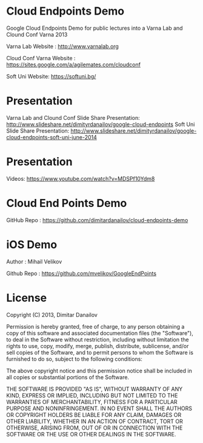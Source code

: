 Cloud Endpoints Demo
====================

Google Cloud Endpoints Demo for public lectures into a Varna Lab and Clound Conf Varna 2013

Varna Lab Website : http://www.varnalab.org

Cloud Conf Varna Website : https://sites.google.com/a/agilemates.com/cloudconf

Soft Uni Website: https://softuni.bg/

Presentation
====================
Varna Lab and Clound Conf Slide Share Presentation: http://www.slideshare.net/dimityrdanailov/google-cloud-endpoints
Soft Uni Slide Share Presentation: http://www.slideshare.net/dimityrdanailov/google-cloud-endpoints-soft-uni-june-2014

Presentation
====================
Videos: https://www.youtube.com/watch?v=MDSPf10Ydm8

Cloud End Points Demo
====================
GitHub Repo : https://github.com/dimitardanailov/cloud-endpoints-demo

iOS Demo
====================
Author : Mihail Velikov

Github Repo : https://github.com/mvelikov/GoogleEndPoints

License
====================
Copyright (C) 2013, Dimitar Danailov

Permission is hereby granted, free of charge, to any person obtaining a copy of this software and associated documentation files (the "Software"), to deal in the Software without restriction, including without limitation the rights to use, copy, modify, merge, publish, distribute, sublicense, and/or sell copies of the Software, and to permit persons to whom the Software is furnished to do so, subject to the following conditions:

The above copyright notice and this permission notice shall be included in all copies or substantial portions of the Software.

THE SOFTWARE IS PROVIDED "AS IS", WITHOUT WARRANTY OF ANY KIND, EXPRESS OR IMPLIED, INCLUDING BUT NOT LIMITED TO THE WARRANTIES OF MERCHANTABILITY, FITNESS FOR A PARTICULAR PURPOSE AND NONINFRINGEMENT. IN NO EVENT SHALL THE AUTHORS OR COPYRIGHT HOLDERS BE LIABLE FOR ANY CLAIM, DAMAGES OR OTHER LIABILITY, WHETHER IN AN ACTION OF CONTRACT, TORT OR OTHERWISE, ARISING FROM, OUT OF OR IN CONNECTION WITH THE SOFTWARE OR THE USE OR OTHER DEALINGS IN THE SOFTWARE.

